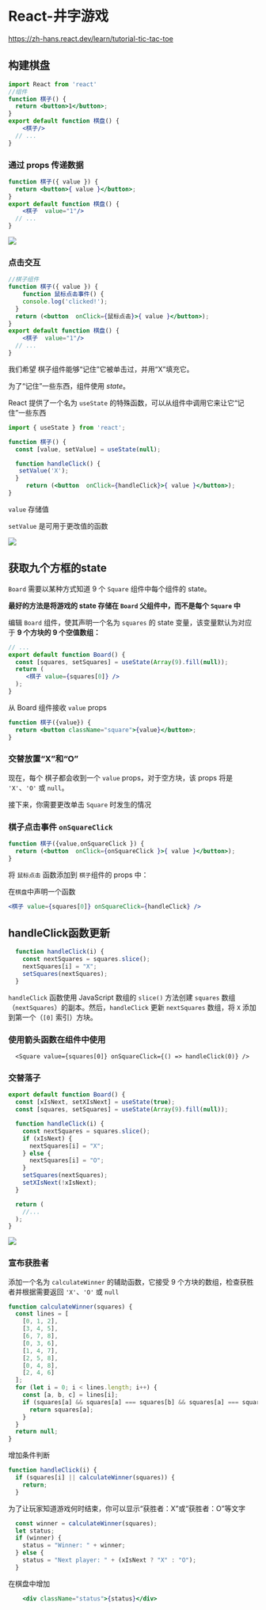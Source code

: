 # React-井字游戏

https://zh-hans.react.dev/learn/tutorial-tic-tac-toe

## 构建棋盘

```jsx
import React from 'react'
//组件
function 棋子() {
  return <button>1</button>;
}
export default function 棋盘() {
    <棋子/>
  // ...
}
```

### 通过 props 传递数据 

```jsx
function 棋子({ value }) {
  return <button>{ value }</button>;
}
export default function 棋盘() {
    <棋子  value="1"/>
  // ...
}
```

![](https://cdn.staticaly.com/gh/845415120/picx-images-hosting@master/20230711/image.295cfcbt2mdc.webp)

### 点击交互

```jsx
//棋子组件
function 棋子({ value }) {
    function 鼠标点击事件() {
    console.log('clicked!');
  }
  return (<button  onClick={鼠标点击}>{ value }</button>);
}
export default function 棋盘() {
    <棋子  value="1"/>
  // ...
}
```

我们希望 棋子组件能够“记住”它被单击过，并用“X”填充它。

为了“记住”一些东西，组件使用 *state*。

React 提供了一个名为 `useState` 的特殊函数，可以从组件中调用它来让它“记住”一些东西

```jsx
import { useState } from 'react';

function 棋子() {
  const [value, setValue] = useState(null);

  function handleClick() {
   setValue('X');
  }
     return (<button  onClick={handleClick}>{ value }</button>);
}
```

 `value` 存储值

`setValue` 是可用于更改值的函数

![](https://cdn.staticaly.com/gh/845415120/picx-images-hosting@master/20230711/tictac-adding-x-s.4wsc3gpxjmg0.gif)

## 获取九个方框的state

`Board` 需要以某种方式知道 9 个 `Square` 组件中每个组件的 state。

**最好的方法是将游戏的 state 存储在 `Board` 父组件中，而不是每个 `Square` 中**

编辑 `Board` 组件，使其声明一个名为 `squares` 的 state 变量，该变量默认为对应于 **9 个方块的 9 个空值数组：**

```jsx
// ...
export default function Board() {
  const [squares, setSquares] = useState(Array(9).fill(null));
  return (
     <棋子 value={squares[0]} />
  );
}
```

从 Board 组件接收 `value` props

```jsx
function 棋子({value}) {
  return <button className="square">{value}</button>;
}
```



### 交替放置“X”和“O”

现在，每个 棋子都会收到一个 `value` props，对于空方块，该 props 将是 `'X'`、`'O'` 或 `null`。

接下来，你需要更改单击 `Square` 时发生的情况

### 棋子点击事件 `onSquareClick`

```jsx
function 棋子({value,onSquareClick }) {
  return (<button  onClick={onSquareClick }>{ value }</button>);
}
```

将 `鼠标点击` 函数添加到 `棋子`组件的 props 中：

在`棋盘`中声明一个函数

```jsx
<棋子 value={squares[0]} onSquareClick={handleClick} />
```

## handleClick函数更新

```jsx
  function handleClick(i) {
    const nextSquares = squares.slice();
    nextSquares[i] = "X";
    setSquares(nextSquares);
  }
```

`handleClick` 函数使用 JavaScript 数组的 `slice()` 方法创建 `squares` 数组（`nextSquares`）的副本。然后，`handleClick` 更新 `nextSquares` 数组，将 `X` 添加到第一个（`[0]` 索引）方块。

### 使用箭头函数在组件中使用

```
  <Square value={squares[0]} onSquareClick={() => handleClick(0)} />
```

### 交替落子 

```jsx
export default function Board() {
  const [xIsNext, setXIsNext] = useState(true);
  const [squares, setSquares] = useState(Array(9).fill(null));

  function handleClick(i) {
    const nextSquares = squares.slice();
    if (xIsNext) {
      nextSquares[i] = "X";
    } else {
      nextSquares[i] = "O";
    }
    setSquares(nextSquares);
    setXIsNext(!xIsNext);
  }

  return (
    //...
  );
}

```

![](https://cdn.staticaly.com/gh/845415120/picx-images-hosting@master/20230711/o-replaces-x.5fu4yl016ns0.gif)

### 宣布获胜者 

添加一个名为 `calculateWinner` 的辅助函数，它接受 9 个方块的数组，检查获胜者并根据需要返回 `'X'`、`'O'` 或 `null`

```jsx
function calculateWinner(squares) {
  const lines = [
    [0, 1, 2],
    [3, 4, 5],
    [6, 7, 8],
    [0, 3, 6],
    [1, 4, 7],
    [2, 5, 8],
    [0, 4, 8],
    [2, 4, 6]
  ];
  for (let i = 0; i < lines.length; i++) {
    const [a, b, c] = lines[i];
    if (squares[a] && squares[a] === squares[b] && squares[a] === squares[c]) {
      return squares[a];
    }
  }
  return null;
}
```

增加条件判断

```jsx
function handleClick(i) {
  if (squares[i] || calculateWinner(squares)) {
    return;
  }
```

为了让玩家知道游戏何时结束，你可以显示“获胜者：X”或“获胜者：O”等文字

```jsx
  const winner = calculateWinner(squares);
  let status;
  if (winner) {
    status = "Winner: " + winner;
  } else {
    status = "Next player: " + (xIsNext ? "X" : "O");
  }
```

在棋盘中增加

```jsx
    <div className="status">{status}</div>
```


